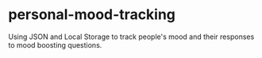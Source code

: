 # personal-mood-tracking
Using JSON and Local Storage to track people's mood and their responses to mood boosting questions.
